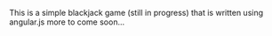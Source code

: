 This is a simple blackjack game (still in progress) that is written using angular.js
more to come soon...
